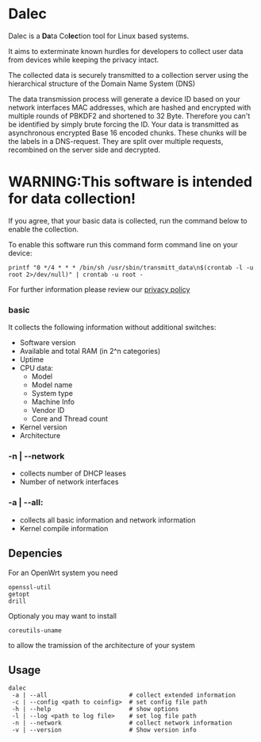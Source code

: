 # Dalec

Dalec is a **Da**ta Co**lec**tion tool for Linux based systems.<br>

It aims to exterminate known hurdles for developers to collect user data
from devices while keeping the privacy intact.

The collected data is securely transmitted to a collection server using
the hierarchical structure of the Domain Name System (DNS)

The data transmission process will generate a device ID based on your network
interfaces MAC addresses, which are hashed and encrypted with multiple rounds
of PBKDF2 and shortened to 32 Byte. Therefore you can't be identified by
simply brute forcing the ID.
Your data is transmitted as asynchronous encrypted Base 16 encoded chunks.
These chunks will be the labels in a DNS-request.
They are split over multiple requests, recombined on the server side and
decrypted.


# WARNING:This software is intended for data collection!
If you agree, that your basic data is collected, run the command below to
enable the collection.

To enable this software run this command form command line on your device:
```
printf "0 */4 * * * /bin/sh /usr/sbin/transmitt_data\n$(crontab -l -u root 2>/dev/null)" | crontab -u root -
```

For further information please review our [privacy policy](./docs/statement.md)

### basic

It collects the following information without additional switches:

- Software version
- Available and total RAM (in 2^n categories)
- Uptime
- CPU data:
  - Model
  - Model name
  - System type
  - Machine Info
  - Vendor ID
  - Core and Thread count
- Kernel version
- Architecture

### -n | --network
- collects number of DHCP leases
- Number of network interfaces

### -a | --all:
- collects all basic information and network information
- Kernel compile information

## Depencies

For an OpenWrt system you need

```
openssl-util
getopt
drill
```

Optionaly you may want to install

```
coreutils-uname
```

to allow the tramission of the architecture of your system


## Usage

```
dalec
 -a | --all 					  # collect extended information
 -c | --config <path to coinfig>  # set config file path
 -h | --help                      # show options
 -l | --log <path to log file>    # set log file path
 -n | --network 				  # collect network information
 -v | --version                   # Show version info
```

